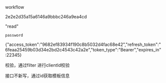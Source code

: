workflow

2e2e2d35a15a6146a9bbbc246a9ea4cd

"read"

```
password
```

{"access_token":"9682ef83934f190c8b5032d4fac68e42","refresh_token":"6feaa25459b03d34e2bd2c4543c42a2e","token_type":"Bearer","expires_in":22345}





校验，通过filter 进行clientId校验

接口不新写，通过id获取模板信息